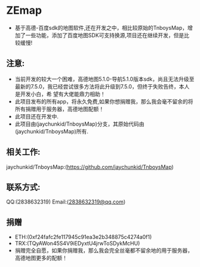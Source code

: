 ﻿# ZEmap
- 基于高德-百度sdk的地图软件,还在开发之中，相比较原始的TnboysMap，增加了一些功能，添加了百度地图SDK可支持换源,项目还在继续开发，但是比较缓慢!

## 注意:
- 当前开发的较大一个困难，高德地图5.1.0-导航5.1.0版本sdk，尚且无法升级至最新的7.5.0，我已经尝试很多方法将此升级到7.5.0，但终于失败告终，本人是开发小白，希 望有大佬能鼎力相助！
- 此项目发布的所有app，将永久免费,如果你想捐赠我，那么我会毫不留余的将所有捐赠用于服务器，高德地图配额！
- 此项目还在开发中.
- 此项目由(jaychunkid/TnboysMap)分支，其原始代码由(jaychunkid/TnboysMap)所有.


## 相关工作:
jaychunkid/TnboysMap:(https://github.com/jaychunkid/TnboysMap)

## 联系方式:
 QQ:(2838632319)
 Email:(2838632319@qq.com)

 ## 捐赠
 - ETH:(0xf24fafc2fe117945c91ea3e2b348875c4274a0f1)
 - TRX:(TQyAWon45S4V9iEDyxtU4jrwToSDykMcHU)
 - 捐赠完全自愿，如果你捐赠我，那么我会完全丝毫都不留余地的用于服务器，高德地图更多的配额！